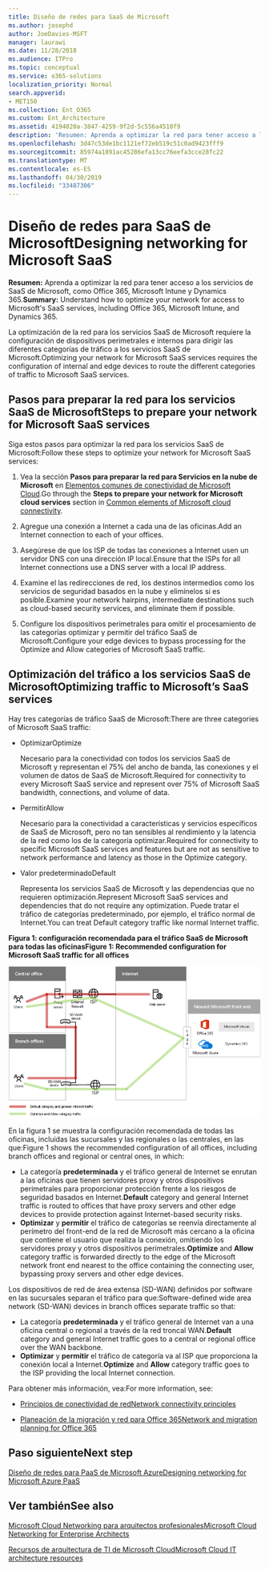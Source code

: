 ```yaml
---
title: Diseño de redes para SaaS de Microsoft
ms.author: josephd
author: JoeDavies-MSFT
manager: laurawi
ms.date: 11/28/2018
ms.audience: ITPro
ms.topic: conceptual
ms.service: o365-solutions
localization_priority: Normal
search.appverid:
- MET150
ms.collection: Ent_O365
ms.custom: Ent_Architecture
ms.assetid: 4194020a-3847-4259-9f2d-5c556a4510f9
description: 'Resumen: Aprenda a optimizar la red para tener acceso a los servicios de SaaS de Microsoft, como Office 365, Microsoft Intune y Dynamics 365.'
ms.openlocfilehash: 3d47c53de1bc1121ef72eb519c51c0ad9423fff9
ms.sourcegitcommit: 85974a1891ac45286efa13cc76eefa3cce28fc22
ms.translationtype: MT
ms.contentlocale: es-ES
ms.lasthandoff: 04/30/2019
ms.locfileid: "33487306"
---
```

# <a name="designing-networking-for-microsoft-saas"></a><span data-ttu-id="1946a-103">Diseño de redes para SaaS de Microsoft</span><span class="sxs-lookup"><span data-stu-id="1946a-103">Designing networking for Microsoft SaaS</span></span>

 <span data-ttu-id="1946a-104">**Resumen:** Aprenda a optimizar la red para tener acceso a los servicios de SaaS de Microsoft, como Office 365, Microsoft Intune y Dynamics 365.</span><span class="sxs-lookup"><span data-stu-id="1946a-104">**Summary:** Understand how to optimize your network for access to Microsoft's SaaS services, including Office 365, Microsoft Intune, and Dynamics 365.</span></span>
  
<span data-ttu-id="1946a-105">La optimización de la red para los servicios SaaS de Microsoft requiere la configuración de dispositivos perimetrales e internos para dirigir las diferentes categorías de tráfico a los servicios SaaS de Microsoft.</span><span class="sxs-lookup"><span data-stu-id="1946a-105">Optimizing your network for Microsoft SaaS services requires the configuration of internal and edge devices to route the different categories of traffic to Microsoft SaaS services.</span></span>
  
## <a name="steps-to-prepare-your-network-for-microsoft-saas-services"></a><span data-ttu-id="1946a-106">Pasos para preparar la red para los servicios SaaS de Microsoft</span><span class="sxs-lookup"><span data-stu-id="1946a-106">Steps to prepare your network for Microsoft SaaS services</span></span>

<span data-ttu-id="1946a-107">Siga estos pasos para optimizar la red para los servicios SaaS de Microsoft:</span><span class="sxs-lookup"><span data-stu-id="1946a-107">Follow these steps to optimize your network for Microsoft SaaS services:</span></span>
  
1. <span data-ttu-id="1946a-108">Vea la sección **Pasos para preparar la red para Servicios en la nube de Microsoft** en [Elementos comunes de conectividad de Microsoft Cloud](common-elements-of-microsoft-cloud-connectivity.md).</span><span class="sxs-lookup"><span data-stu-id="1946a-108">Go through the **Steps to prepare your network for Microsoft cloud services** section in [Common elements of Microsoft cloud connectivity](common-elements-of-microsoft-cloud-connectivity.md).</span></span>
    
2. <span data-ttu-id="1946a-109">Agregue una conexión a Internet a cada una de las oficinas.</span><span class="sxs-lookup"><span data-stu-id="1946a-109">Add an Internet connection to each of your offices.</span></span>
    
3. <span data-ttu-id="1946a-110">Asegúrese de que los ISP de todas las conexiones a Internet usen un servidor DNS con una dirección IP local.</span><span class="sxs-lookup"><span data-stu-id="1946a-110">Ensure that the ISPs for all Internet connections use a DNS server with a local IP address.</span></span>
    
4. <span data-ttu-id="1946a-111">Examine el las redirecciones de red, los destinos intermedios como los servicios de seguridad basados en la nube y elimínelos si es posible.</span><span class="sxs-lookup"><span data-stu-id="1946a-111">Examine your network hairpins, intermediate destinations such as cloud-based security services, and eliminate them if possible.</span></span>
    
5. <span data-ttu-id="1946a-112">Configure los dispositivos perimetrales para omitir el procesamiento de las categorías optimizar y permitir del tráfico SaaS de Microsoft.</span><span class="sxs-lookup"><span data-stu-id="1946a-112">Configure your edge devices to bypass processing for the Optimize and Allow categories of Microsoft SaaS traffic.</span></span>

## <a name="optimizing-traffic-to-microsofts-saas-services"></a><span data-ttu-id="1946a-113">Optimización del tráfico a los servicios SaaS de Microsoft</span><span class="sxs-lookup"><span data-stu-id="1946a-113">Optimizing traffic to Microsoft’s SaaS services</span></span>    

<span data-ttu-id="1946a-114">Hay tres categorías de tráfico SaaS de Microsoft:</span><span class="sxs-lookup"><span data-stu-id="1946a-114">There are three categories of Microsoft SaaS traffic:</span></span>

- <span data-ttu-id="1946a-115">Optimizar</span><span class="sxs-lookup"><span data-stu-id="1946a-115">Optimize</span></span>

  <span data-ttu-id="1946a-116">Necesario para la conectividad con todos los servicios SaaS de Microsoft y representan el 75% del ancho de banda, las conexiones y el volumen de datos de SaaS de Microsoft.</span><span class="sxs-lookup"><span data-stu-id="1946a-116">Required for connectivity to every Microsoft SaaS service and represent over 75% of Microsoft SaaS bandwidth, connections, and volume of data.</span></span>

- <span data-ttu-id="1946a-117">Permitir</span><span class="sxs-lookup"><span data-stu-id="1946a-117">Allow</span></span>

  <span data-ttu-id="1946a-118">Necesario para la conectividad a características y servicios específicos de SaaS de Microsoft, pero no tan sensibles al rendimiento y la latencia de la red como los de la categoría optimizar.</span><span class="sxs-lookup"><span data-stu-id="1946a-118">Required for connectivity to specific Microsoft SaaS services and features but are not as sensitive to network performance and latency as those in the Optimize category.</span></span>

- <span data-ttu-id="1946a-119">Valor predeterminado</span><span class="sxs-lookup"><span data-stu-id="1946a-119">Default</span></span>

  <span data-ttu-id="1946a-120">Representa los servicios SaaS de Microsoft y las dependencias que no requieren optimización.</span><span class="sxs-lookup"><span data-stu-id="1946a-120">Represent Microsoft SaaS services and dependencies that do not require any optimization.</span></span> <span data-ttu-id="1946a-121">Puede tratar el tráfico de categorías predeterminado, por ejemplo, el tráfico normal de Internet.</span><span class="sxs-lookup"><span data-stu-id="1946a-121">You can treat Default category traffic like normal Internet traffic.</span></span>


<span data-ttu-id="1946a-122">**Figura 1: configuración recomendada para el tráfico SaaS de Microsoft para todas las oficinas**</span><span class="sxs-lookup"><span data-stu-id="1946a-122">**Figure 1: Recommended configuration for Microsoft SaaS traffic for all offices**</span></span>

![Figura 1: configuración recomendada para el tráfico SaaS de Microsoft para todas las oficinas](media/Network-Poster/SaaS1.png)

<span data-ttu-id="1946a-124">En la figura 1 se muestra la configuración recomendada de todas las oficinas, incluidas las sucursales y las regionales o las centrales, en las que:</span><span class="sxs-lookup"><span data-stu-id="1946a-124">Figure 1 shows the recommended configuration of all offices, including branch offices and regional or central ones, in which:</span></span>

- <span data-ttu-id="1946a-125">La categoría **predeterminada** y el tráfico general de Internet se enrutan a las oficinas que tienen servidores proxy y otros dispositivos perimetrales para proporcionar protección frente a los riesgos de seguridad basados en Internet.</span><span class="sxs-lookup"><span data-stu-id="1946a-125">**Default** category and general Internet traffic is routed to offices that have proxy servers and other edge devices to provide protection against Internet-based security risks.</span></span>
- <span data-ttu-id="1946a-126">**Optimizar** y **permitir** el tráfico de categorías se reenvía directamente al perímetro del front-end de la red de Microsoft más cercano a la oficina que contiene el usuario que realiza la conexión, omitiendo los servidores proxy y otros dispositivos perimetrales.</span><span class="sxs-lookup"><span data-stu-id="1946a-126">**Optimize** and **Allow** category traffic is forwarded directly to the edge of the Microsoft network front end nearest to the office containing the connecting user, bypassing proxy servers and other edge devices.</span></span>

<span data-ttu-id="1946a-127">Los dispositivos de red de área extensa (SD-WAN) definidos por software en las sucursales separan el tráfico para que:</span><span class="sxs-lookup"><span data-stu-id="1946a-127">Software-defined wide area network (SD-WAN) devices in branch offices separate traffic so that:</span></span> 

- <span data-ttu-id="1946a-128">La categoría **predeterminada** y el tráfico general de Internet van a una oficina central o regional a través de la red troncal WAN.</span><span class="sxs-lookup"><span data-stu-id="1946a-128">**Default** category and general Internet traffic goes to a central or regional office over the WAN backbone.</span></span> 
- <span data-ttu-id="1946a-129">**Optimizar** y **permitir** el tráfico de categoría va al ISP que proporciona la conexión local a Internet.</span><span class="sxs-lookup"><span data-stu-id="1946a-129">**Optimize** and **Allow** category traffic goes to the ISP providing the local Internet connection.</span></span>
  
<span data-ttu-id="1946a-130">Para obtener más información, vea:</span><span class="sxs-lookup"><span data-stu-id="1946a-130">For more information, see:</span></span>
  
- [<span data-ttu-id="1946a-131">Principios de conectividad de red</span><span class="sxs-lookup"><span data-stu-id="1946a-131">Network connectivity principles</span></span>](https://aka.ms/expressrouteoffice365)

- [<span data-ttu-id="1946a-132">Planeación de la migración y red para Office 365</span><span class="sxs-lookup"><span data-stu-id="1946a-132">Network and migration planning for Office 365</span></span>](https://aka.ms/tune)
    
## <a name="next-step"></a><span data-ttu-id="1946a-133">Paso siguiente</span><span class="sxs-lookup"><span data-stu-id="1946a-133">Next step</span></span>

[<span data-ttu-id="1946a-134">Diseño de redes para PaaS de Microsoft Azure</span><span class="sxs-lookup"><span data-stu-id="1946a-134">Designing networking for Microsoft Azure PaaS</span></span>](designing-networking-for-microsoft-azure-paas.md)
    
## <a name="see-also"></a><span data-ttu-id="1946a-135">Ver también</span><span class="sxs-lookup"><span data-stu-id="1946a-135">See also</span></span>

[<span data-ttu-id="1946a-136">Microsoft Cloud Networking para arquitectos profesionales</span><span class="sxs-lookup"><span data-stu-id="1946a-136">Microsoft Cloud Networking for Enterprise Architects</span></span>](microsoft-cloud-networking-for-enterprise-architects.md)
  
[<span data-ttu-id="1946a-137">Recursos de arquitectura de TI de Microsoft Cloud</span><span class="sxs-lookup"><span data-stu-id="1946a-137">Microsoft Cloud IT architecture resources</span></span>](microsoft-cloud-it-architecture-resources.md)

